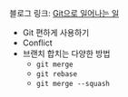 블로그 링크: [Git으로 일어나는 일](https://choisunmi00.github.io/deploy/posts/git/)

- Git 편하게 사용하기
- Conflict
- 브랜치 합치는 다양한 방법
    - `git merge`
    - `git rebase`
    - `git merge --squash`